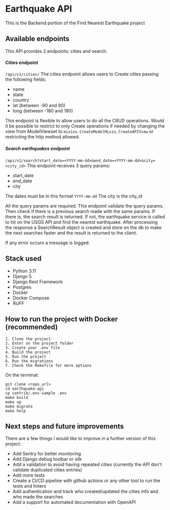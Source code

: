 # Earthquake API

 This is the Backend portion of the Find Nearest Earthquake project

## Available endpoints

This API provides 2 endpoints: cities and search.
#### Cities endpoint
`/api/v1/cities/`
The cities endpoint allows users to Create cities passing the following fields:
* name
* state
* country
* lat (between -90 and 90)
* long (between -180 and 180)

This endpoint is flexible to allow users to do all the CRUD operations. 
Would it be possible to restrict to only Create operations if needed by changing the view from ModelViewset to 
`mixins.CreateModelMixin`, `CreateAPIView` or restricting the http method allowed.

##### Search earthquakes endpoint
`/api/v1/search?start_date=<YYYY-mm-dd>&end_date=<YYYY-mm-dd>&city=<city_id>`
This endpoint receives 3 query params:
* start_date
* end_date
* city

The dates must be in this format `YYYY-mm-dd`
The city is the city_id

All the query params are required.
This endpoint validate the query params. Then check if there is a previous search made with the same params.
If there is, the search result is returned. If not, the earthquake service is called to hit on the USGS API and find
the nearest earthquake. After processing the response a SearchResult object is created and store on the db to make the
next searches faster and the result is returned to the client.

If any error occurs a message is logged.

## Stack used
* Python 3.11
* Django 5
* Django Rest Framework
* Postgres
* Docker
* Docker Compose
* RUFF

## How to run the project with Docker (recommended)

```
1. Clone the project
2. Enter on the project folder
3. Create your .env file
4. Build the project
5. Run the project
6. Run the migrations
7. Check the Makefile for more options
```

On the terminal:
```
git clone <repo_url>
cd earthquake-api
cp contrib/.env-sample .env
make build
make up
make migrate
make help
```

## Next steps and future improvements
There are a few things I would like to improve in a further version of this project:
* Add Sentry for better monitoring
* Add Django debug toolbar or silk
* Add a validation to avoid having repeated cities (currently the API don't validate duplicated cities entries)
* Add more tests
* Create a CI/CD pipeline with github actions or any other tool to run the tests and linters
* Add authentication and track who created/updated the cities info and who made the searches
* Add a support for automated documentation with OpenAPI 
